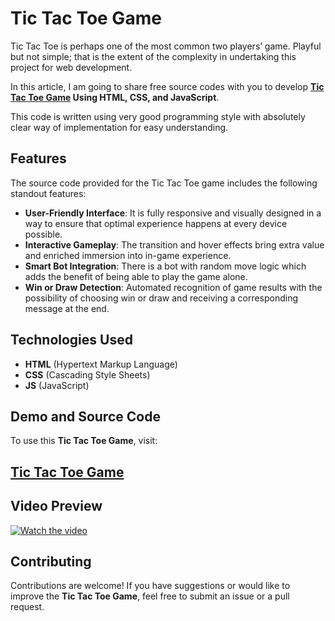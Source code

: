 # Tic Tac Toe Game

Tic Tac Toe is perhaps one of the most common two players’ game. Playful but not simple; that is the extent of the complexity in undertaking this project for web development.

In this article, I am going to share free source codes with you to develop **<a href="https://jvcodes.com/tic-tac-toe-game-using-html-css-and-javascript-free-source-code/">Tic Tac Toe Game</a> Using HTML, CSS, and JavaScript**.

This code is written using very good programming style with absolutely clear way of implementation for easy understanding.

## Features

The source code provided for the Tic Tac Toe game includes the following standout features:

- **User-Friendly Interface**: It is fully responsive and visually designed in a way to ensure that optimal experience happens at every device possible.
- **Interactive Gameplay**: The transition and hover effects bring extra value and enriched immersion into in-game experience.
- **Smart Bot Integration**: There is a bot with random move logic which adds the benefit of being able to play the game alone.
- **Win or Draw Detection**: Automated recognition of game results with the possibility of choosing win or draw and receiving a corresponding message at the end.

## Technologies Used

- **HTML** (Hypertext Markup Language)
- **CSS** (Cascading Style Sheets)
- **JS** (JavaScript)

## Demo and Source Code

To use this **Tic Tac Toe Game**, visit:

## <a href="https://jvcodes.com/tic-tac-toe-game-using-html-css-and-javascript-free-source-code/">Tic Tac Toe Game</a>

## Video Preview

[![Watch the video](https://img.youtube.com/vi/nNsvzuJ2Tk0/0.jpg)](https://www.youtube.com/watch?v=nNsvzuJ2Tk0)

## Contributing

Contributions are welcome! If you have suggestions or would like to improve the **Tic Tac Toe Game**, feel free to submit an issue or a pull request.
